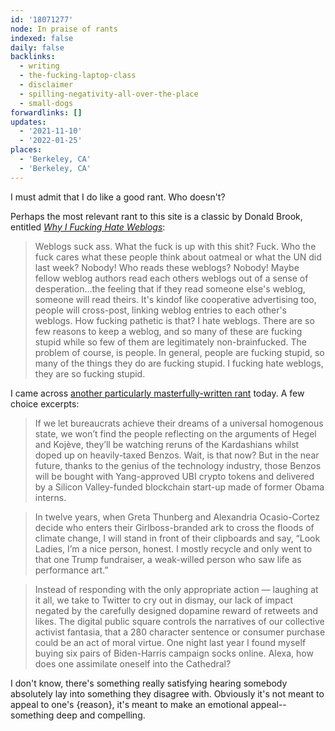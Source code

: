 ```yaml
---
id: '18071277'
node: In praise of rants
indexed: false
daily: false
backlinks:
  - writing
  - the-fucking-laptop-class
  - disclaimer
  - spilling-negativity-all-over-the-place
  - small-dogs
forwardlinks: []
updates:
  - '2021-11-10'
  - '2022-01-25'
places:
  - 'Berkeley, CA'
  - 'Berkeley, CA'
---
```

I must admit that I do like a good rant. Who doesn't? 

Perhaps the most relevant rant to this site is a classic by Donald Brook, entitled *[Why I Fucking Hate Weblogs](http://mama.indstate.edu/users/bones/WhyIHateWebLogs.html)*:

> Weblogs suck ass. What the fuck is up with this shit? Fuck. Who the fuck cares what these people think about oatmeal or what the UN did last week? Nobody! Who reads these weblogs? Nobody! Maybe fellow weblog authors read each others weblogs out of a sense of desperation...the feeling that if they read someone else's weblog, someone will read theirs. It's kindof like cooperative advertising too, people will cross-post, linking weblog entries to each other's weblogs. How fucking pathetic is that? I hate weblogs. There are so few reasons to keep a weblog, and so many of these are fucking stupid while so few of them are legitimately non-brainfucked. The problem of course, is people. In general, people are fucking stupid, so many of the things they do are fucking stupid. I fucking hate weblogs, they are so fucking stupid. 

I came across [another particularly masterfully-written rant](https://im1776.com/2021/02/12/land-of-the-free/) today. A few choice excerpts:

> If we let bureaucrats achieve their dreams of a universal homogenous state, we won’t find the people reflecting on the arguments of Hegel and Kojève, they’ll be watching reruns of the Kardashians whilst doped up on heavily-taxed Benzos. Wait, is that now? But in the near future, thanks to the genius of the technology industry, those Benzos will be bought with Yang-approved UBI crypto tokens and delivered by a Silicon Valley-funded blockchain start-up made of former Obama interns.

> In twelve years, when Greta Thunberg and Alexandria Ocasio-Cortez decide who enters their Girlboss-branded ark to cross the floods of climate change, I will stand in front of their clipboards and say, “Look Ladies, I’m a nice person, honest. I mostly recycle and only went to that one Trump fundraiser, a weak-willed person who saw life as performance art.” 

> Instead of responding with the only appropriate action — laughing at it all, we take to Twitter to cry out in dismay, our lack of impact negated by the carefully designed dopamine reward of retweets and likes. The digital public square controls the narratives of our collective activist fantasia, that a 280 character sentence or consumer purchase could be an act of moral virtue. One night last year I found myself buying six pairs of Biden-Harris campaign socks online. Alexa, how does one assimilate oneself into the Cathedral? 

I don't know, there's something really satisfying hearing somebody absolutely lay into something they disagree with. Obviously it's not meant to appeal to one's {reason}, it's meant to make an emotional appeal--something deep and compelling. 


